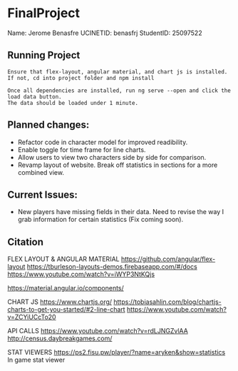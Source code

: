 # FinalProject

Name: Jerome Benasfre
UCINETID: benasfrj
StudentID: 25097522

## Running Project
	Ensure that flex-layout, angular material, and chart js is installed.
	If not, cd into project folder and npm install

	Once all dependencies are installed, run ng serve --open and click the load data button.
	The data should be loaded under 1 minute.

## Planned changes:
   * Refactor code in character model for improved readibility.
   * Enable toggle for time frame for line charts.
   * Allow users to view two characters side by side for comparison.
   * Revamp layout of website. Break off statistics in sections for a more combined view.

## Current Issues:
   * New players have missing fields in their data. Need to revise the way I grab information for certain statistics (Fix coming soon).

## Citation

FLEX LAYOUT & ANGULAR MATERIAL
https://github.com/angular/flex-layout
https://tburleson-layouts-demos.firebaseapp.com/#/docs
https://www.youtube.com/watch?v=iWYP3NtKQjs

https://material.angular.io/components/

CHART JS
https://www.chartjs.org/
https://tobiasahlin.com/blog/chartjs-charts-to-get-you-started/#2-line-chart
https://www.youtube.com/watch?v=ZCYiUCcTo20

API CALLS
https://www.youtube.com/watch?v=rdLJNGZvlAA
http://census.daybreakgames.com/

STAT VIEWERS
https://ps2.fisu.pw/player/?name=aryken&show=statistics
In game stat viewer

